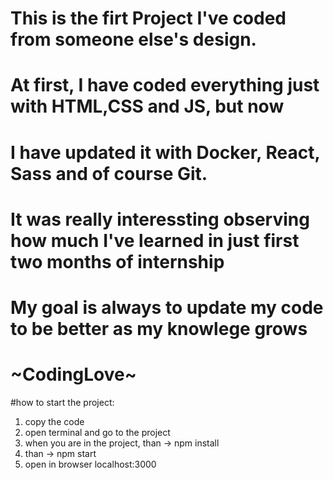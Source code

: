 # This is the firt Project I've coded from someone else's design.
# At first, I have coded everything just with HTML,CSS and JS, but now
# I have updated it with Docker, React, Sass and of course Git.
# It was really interessting observing how much I've learned in just first two months of internship 
# My goal is always to update my code to be better as my knowlege grows
# ~CodingLove~

#how to start the project:
1. copy the code
2. open terminal and go to the project
3. when you are in the project, than -> npm install
4. than -> npm start
5. open in browser localhost:3000

